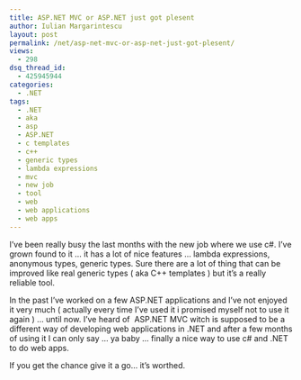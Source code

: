 ```yaml
---
title: ASP.NET MVC or ASP.NET just got plesent
author: Iulian Margarintescu
layout: post
permalink: /net/asp-net-mvc-or-asp-net-just-got-plesent/
views:
  - 298
dsq_thread_id:
  - 425945944
categories:
  - .NET
tags:
  - .NET
  - aka
  - asp
  - ASP.NET
  - c templates
  - c++
  - generic types
  - lambda expressions
  - mvc
  - new job
  - tool
  - web
  - web applications
  - web apps
---
```

I&#8217;ve been really busy the last months with the new job where we use c#. I&#8217;ve grown found to it &#8230; it has a lot of nice features &#8230; lambda expressions, anonymous types, generic types. Sure there are a lot of thing that can be improved like real generic types ( aka C++ templates ) but it&#8217;s a really reliable tool.

In the past I&#8217;ve worked on a few ASP.NET applications and I&#8217;ve not enjoyed it very much ( actually every time I&#8217;ve used it i promised myself not to use it again ) &#8230; until now. I&#8217;ve heard of  ASP.NET MVC witch is supposed to be a different way of developing web applications in .NET and after a few months of using it I can only say &#8230; ya baby &#8230; finally a nice way to use c# and .NET to do web apps.

If you get the chance give it a go&#8230; it&#8217;s worthed.